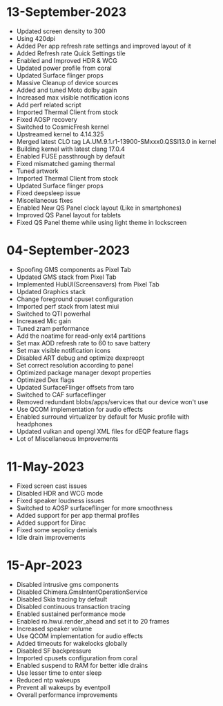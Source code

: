 # 13-September-2023
- Updated screen density to 300
- Using 420dpi
- Added Per app refresh rate settings and improved layout of it
- Added Refresh rate Quick Settings tile
- Enabled and Improved HDR & WCG
- Updated power profile from coral
- Updated Surface flinger props
- Massive Cleanup of device sources
- Added and tuned Moto dolby again
- Increased max visible notification icons
- Add perf related script
- Imported Thermal Client from stock
- Fixed AOSP recovery
- Switched to CosmicFresh kernel
- Upstreamed kernel to 4.14.325
- Merged latest CLO tag LA.UM.9.1.r1-13900-SMxxx0.QSSI13.0 in kernel
- Building kernel with latest clang 17.0.4
- Enabled FUSE passthrough by default
- Fixed mismatched gaming thermal
- Tuned artwork
- Imported Thermal Client from stock
- Updated Surface flinger props
- Fixed deepsleep issue
- Miscellaneous fixes
- Enabled New QS Panel clock layout (Like in smartphones)
- Improved QS Panel layout for tablets
- Fixed QS Panel theme while using light theme in lockscreen

# 04-September-2023
- Spoofing GMS components as Pixel Tab
- Updated GMS stack from Pixel Tab
- Implemented HubUI(Screensavers) from Pixel Tab
- Updated Graphics stack
- Change foreground cpuset configuration
- Imported perf stack from latest miui
- Switched to QTI powerhal
- Increased Mic gain
- Tuned zram performance
- Add the noatime for read-only ext4 partitions
- Set max AOD refresh rate to 60 to save battery
- Set max visible notification icons
- Disabled ART debug and optimize dexpreopt
- Set correct resolution according to panel
- Optimized package manager dexopt properties
- Optimized Dex flags
- Updated SurfaceFlinger offsets from taro
- Switched to CAF surfaceflinger
- Removed  redundant blobs/apps/services that our device won't use
- Use QCOM implementation for audio effects
- Enabled surround virtualizer by default for Music profile with headphones
- Updated vulkan and opengl XML files for dEQP feature flags
- Lot of Miscellaneous Improvements

# 11-May-2023
- Fixed screen cast issues 
- Disabled HDR and WCG mode
- Fixed speaker loudness issues
- Switched to AOSP surfaceflinger for more smoothness
- Added support for per app thermal profiles
- Added support for Dirac
- Fixed some sepolicy denials
- Idle drain improvements

# 15-Apr-2023
- Disabled intrusive gms components
- Disabled Chimera.GmsIntentOperationService
- Disabled Skia tracing by default
- Disabled continuous transaction tracing
- Enabled sustained performance mode
- Enabled ro.hwui.render_ahead and set it to 20 frames
- Increased speaker volume
- Use QCOM implementation for audio effects
- Added timeouts for wakelocks globally
- Disabled SF backpressure
- Imported cpusets configuration from coral
- Enabled suspend to RAM for better idle drains
- Use lesser time to enter sleep 
- Reduced ntp wakeups 
- Prevent all wakeups by eventpoll
- Overall performance improvements
